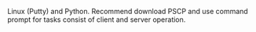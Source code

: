 Linux (Putty) and Python.
Recommend download PSCP and use command prompt for tasks consist of client and server operation. 
